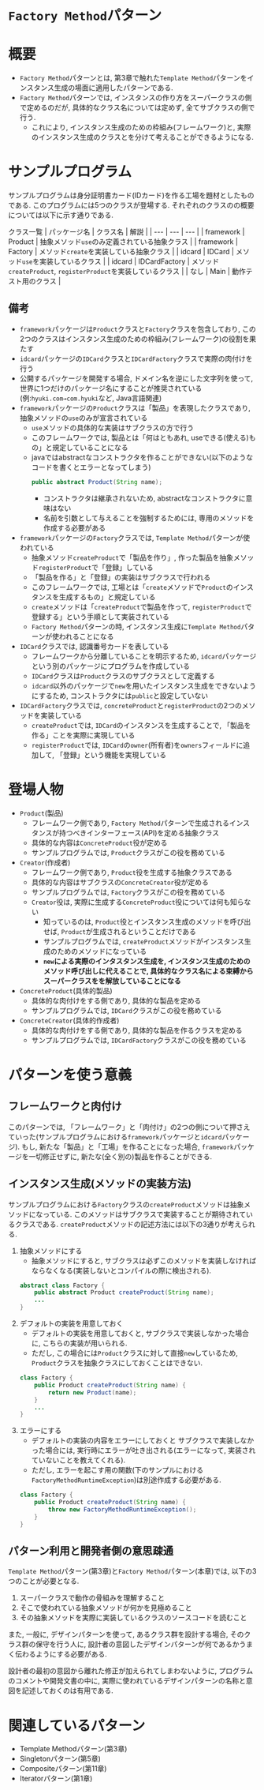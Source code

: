 # `Factory Method`パターン
# 概要
- `Factory Method`パターンとは, 第3章で触れた`Template Method`パターンをインスタンス生成の場面に適用したパターンである.
- `Factory Method`パターンでは, インスタンスの作り方をスーパークラスの側で定めるのだが, 具体的なクラス名については定めず, 全てサブクラスの側で行う.
    - これにより, インスタンス生成のための枠組み(フレームワーク)と, 実際のインスタンス生成のクラスとを分けて考えることができるようになる.

# サンプルプログラム
サンプルプログラムは身分証明書カード(IDカード)を作る工場を題材としたものである.
このプログラムには5つのクラスが登場する.
それぞれのクラスのの概要については以下に示す通りである.

クラス一覧
| パッケージ名 | クラス名 | 解説 |
| --- | --- | --- |
| framework | Product | 抽象メソッド`use`のみ定義されている抽象クラス |
| framework | Factory | メソッド`create`を実装している抽象クラス |
| idcard | IDCard | メソッド`use`を実装しているクラス |
| idcard | IDCardFactory | メソッド`createProduct`, `registerProduct`を実装しているクラス |
| なし | Main | 動作テスト用のクラス |

## 備考
- `framework`パッケージは`Product`クラスと`Factory`クラスを包含しており, この2つのクラスはインスタンス生成のための枠組み(フレームワーク)の役割を果たす
- `idcard`パッケージの`IDCard`クラスと`IDCardFactory`クラスで実際の肉付けを行う
- 公開するパッケージを開発する場合, ドメイン名を逆にした文字列を使って, 世界に1つだけのパッケージ名にすることが推奨されている(例:`hyuki.com→com.hyuki`など, Java言語関連)
- `framework`パッケージの`Product`クラスは「製品」を表現したクラスであり, 抽象メソッドの`use`のみが宣言されている
    - `use`メソッドの具体的な実装はサブクラスの方で行う
    - このフレームワークでは, 製品とは「何はともあれ, useできる(使える)もの」と規定していることになる
    - javaではabstractなコンストラクタを作ることができない(以下のようなコードを書くとエラーとなってしまう)
        ```java
        public abstract Product(String name);
        ```
        - コンストラクタは継承されないため, abstractなコンストラクタに意味はない
        - 名前を引数として与えることを強制するためには, 専用のメソッドを作成する必要がある
- `framework`パッケージの`Factory`クラスでは, `Template Method`パターンが使われている
    - 抽象メソッド`createProduct`で「製品を作り」, 作った製品を抽象メソッド`registerProduct`で「登録」している
    - 「製品を作る」と「登録」の実装はサブクラスで行われる
    - このフレームワークでは, 工場とは「`create`メソッドで`Product`のインスタンスを生成するもの」と規定している
    - `create`メソッドは「`createProduct`で製品を作って, `registerProduct`で登録する」という手順として実装されている
    - `Factory Method`パターンの時, インスタンス生成に`Template Method`パターンが使われることになる
- `IDCard`クラスでは, 認識番号カードを表している
    - フレームワークから分離していることを明示するため, `idcard`パッケージという別のパッケージにプログラムを作成している
    - `IDCard`クラスは`Product`クラスのサブクラスとして定義する
    - `idcard`以外のパッケージで`new`を用いたインスタンス生成をできないようにするため, コンストラクタには`public`と設定していない
- `IDCardFactory`クラスでは, `concreteProduct`と`registerProduct`の2つのメソッドを実装している
    - `createProduct`では, `IDCard`のインスタンスを生成することで, 「製品を作る」ことを実際に実現している
    - `registerProduct`では, `IDCard`の`owner`(所有者)を`owners`フィールドに追加して, 「登録」という機能を実現している

# 登場人物
- `Product`(製品)
    - フレームワーク側であり, `Factory Method`パターンで生成されるインスタンスが持つべきインターフェース(API)を定める抽象クラス
    - 具体的な内容は`ConcreteProduct`役が定める
    - サンプルプログラムでは, `Product`クラスがこの役を務めている
- `Creator`(作成者)
    - フレームワーク側であり, `Product`役を生成する抽象クラスである
    - 具体的な内容はサブクラスの`ConcreteCreator`役が定める
    - サンプルプログラムでは, `Factory`クラスがこの役を務めている
    - `Creator`役は, 実際に生成する`ConcreteProduct`役については何も知らない
        - 知っているのは, `Product`役とインスタンス生成のメソッドを呼び出せば, `Product`が生成されるということだけである
        - サンプルプログラムでは, `createProduct`メソッドがインスタンス生成のためのメソッドになっている
        - **`new`による実際のインタスタンス生成を, インスタンス生成のためのメソッド呼び出しに代えることで, 具体的なクラス名による束縛からスーパークラスをを解放していることになる**
- `ConcreteProduct`(具体的製品)
    - 具体的な肉付けをする側であり, 具体的な製品を定める
    - サンプルプログラムでは, `IDCard`クラスがこの役を務めている
- `ConcreteCreator`(具体的作成者)
    - 具体的な肉付けをする側であり, 具体的な製品を作るクラスを定める
    - サンプルプログラムでは, `IDCardFactory`クラスがこの役を務めている

# パターンを使う意義
## フレームワークと肉付け
このパターンでは, 「フレームワーク」と「肉付け」の2つの側について押さえていった(サンプルプログラムにおける`framework`パッケージと`idcard`パッケージ). もし, 新たな「製品」と「工場」を作ることになった場合, `framework`パッケージを一切修正せずに, 新たな(全く別の)製品を作ることができる.
## インスタンス生成(メソッドの実装方法)
サンプルプログラムにおける`Factory`クラスの`createProduct`メソッドは抽象メソッドになっている. このメソッドはサブクラスで実装することが期待されているクラスである. `createProduct`メソッドの記述方法には以下の3通りが考えられる.
1. 抽象メソッドにする
    - 抽象メソッドにすると, サブクラスは必ずこのメソッドを実装しなければならなくなる(実装しないとコンパイルの際に検出される).
    ```java
    abstract class Factory {
        public abstract Product createProduct(String name);
        ...
    }
    ```
1. デフォルトの実装を用意しておく
    - デフォルトの実装を用意しておくと, サブクラスで実装しなかった場合に, こちらの実装が用いられる.
    - ただし, この場合には`Product`クラスに対して直接`new`しているため, `Product`クラスを抽象クラスにしておくことはできない.
    ```java
    class Factory {
        public Product createProduct(String name) {
            return new Product(name);
        }
        ...
    }
    ```
1. エラーにする
    - デフォルトの実装の内容をエラーにしておくと サブクラスで実装しなかった場合には, 実行時にエラーが吐き出される(エラーになって, 実装されていないことを教えてくれる).
    - ただし, エラーを起こす用の関数(下のサンプルにおける`FactoryMethodRuntimeException`)は別途作成する必要がある.
    ```java
    class Factory {
        public Product createProduct(String name) {
            throw new FactoryMethodRuntimeException();
        }
    }
    ```
## パターン利用と開発者側の意思疎通
`Template Method`パターン(第3章)と`Factory Method`パターン(本章)では, 以下の3つのことが必要となる.
1. スーパークラスで動作の骨組みを理解すること
1. そこで使われている抽象メソッドが何かを見極めること
1. その抽象メソッドを実際に実装しているクラスのソースコードを読むこと

また, 一般に, デザインパターンを使って, あるクラス群を設計する場合, そのクラス群の保守を行う人に, 設計者の意図したデザインパターンが何であるかうまく伝わるようにする必要がある.

設計者の最初の意図から離れた修正が加えられてしまわないように, プログラムのコメントや開発文書の中に, 実際に使われているデザインパターンの名称と意図を記述しておくのは有用である.

# 関連しているパターン
- Template Methodパターン(第3章)
- Singletonパターン(第5章)
- Compositeパターン(第11章)
- Iteratorパターン(第1章)